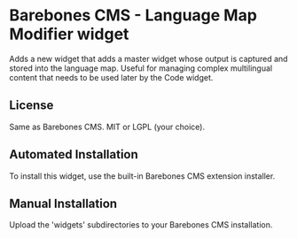 Barebones CMS - Language Map Modifier widget
============================================

Adds a new widget that adds a master widget whose output is captured and stored into the language map.  Useful for managing complex multilingual content that needs to be used later by the Code widget.

License
-------

Same as Barebones CMS.  MIT or LGPL (your choice).

Automated Installation
----------------------

To install this widget, use the built-in Barebones CMS extension installer.

Manual Installation
-------------------

Upload the 'widgets' subdirectories to your Barebones CMS installation.
